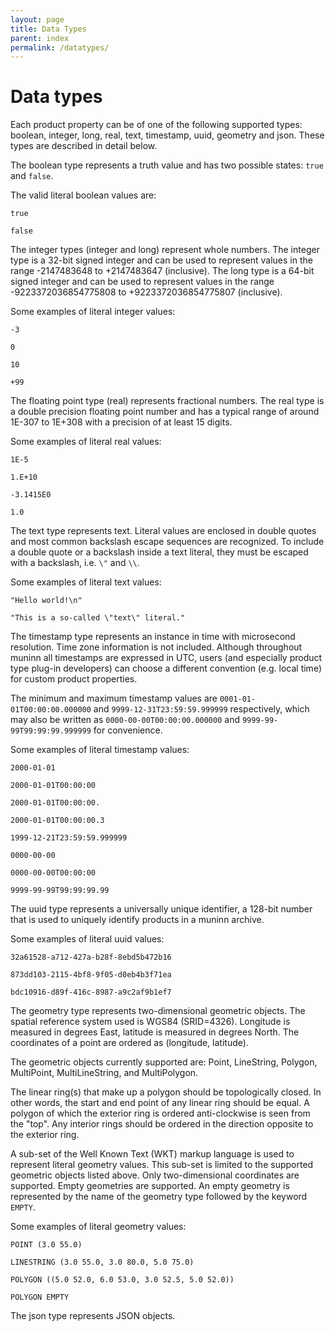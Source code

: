 ```yaml
---
layout: page
title: Data Types
parent: index
permalink: /datatypes/
---
```


# Data types

Each product property can be of one of the following supported types: boolean,
integer, long, real, text, timestamp, uuid, geometry and json. These types are
described in detail below.

The boolean type represents a truth value and has two possible states: ``true``
and ``false``.

The valid literal boolean values are:

  ``true``

  ``false``

The integer types (integer and long) represent whole numbers. The integer type
is a 32-bit signed integer and can be used to represent values in the range
-2147483648 to +2147483647 (inclusive). The long type is a 64-bit signed
integer and can be used to represent values in the range -9223372036854775808
to +9223372036854775807 (inclusive).

Some examples of literal integer values:

  ``-3``

  ``0``

  ``10``

  ``+99``

The floating point type (real) represents fractional numbers. The real type is
a double precision floating point number and has a typical range of around
1E-307 to 1E+308 with a precision of at least 15 digits.

Some examples of literal real values:

  ``1E-5``

  ``1.E+10``

  ``-3.1415E0``

  ``1.0``

The text type represents text. Literal values are enclosed in double quotes and
most common backslash escape sequences are recognized. To include a double quote
or a backslash inside a text literal, they must be escaped with a backslash,
i.e. ``\"`` and ``\\``.

Some examples of literal text values:

  ``"Hello world!\n"``

  ``"This is a so-called \"text\" literal."``

The timestamp type represents an instance in time with microsecond resolution.
Time zone information is not included. Although throughout muninn all
timestamps are expressed in UTC, users (and especially product type plug-in
developers) can choose a different convention (e.g. local time) for custom
product properties.

The minimum and maximum timestamp values are ``0001-01-01T00:00:00.000000`` and
``9999-12-31T23:59:59.999999`` respectively, which may also be written as
``0000-00-00T00:00:00.000000`` and ``9999-99-99T99:99:99.999999`` for
convenience.

Some examples of literal timestamp values:

  ``2000-01-01``

  ``2000-01-01T00:00:00``

  ``2000-01-01T00:00:00.``

  ``2000-01-01T00:00:00.3``

  ``1999-12-21T23:59:59.999999``

  ``0000-00-00``

  ``0000-00-00T00:00:00``

  ``9999-99-99T99:99:99.99``

The uuid type represents a universally unique identifier, a 128-bit number that
is used to uniquely identify products in a muninn archive.

Some examples of literal uuid values:

  ``32a61528-a712-427a-b28f-8ebd5b472b16``

  ``873dd103-2115-4bf8-9f05-d0eb4b3f71ea``

  ``bdc10916-d89f-416c-8987-a9c2af9b1ef7``

The geometry type represents two-dimensional geometric objects. The spatial
reference system used is WGS84 (SRID=4326). Longitude is measured in degrees
East, latitude is measured in degrees North. The coordinates of a point are
ordered as (longitude, latitude).

The geometric objects currently supported are: Point, LineString, Polygon,
MultiPoint, MultiLineString, and MultiPolygon.

The linear ring(s) that make up a polygon should be topologically closed. In
other words, the start and end point of any linear ring should be equal. A
polygon of which the exterior ring is ordered anti-clockwise is seen from the
"top". Any interior rings should be ordered in the direction opposite to the
exterior ring.

A sub-set of the Well Known Text (WKT) markup language is used to represent
literal geometry values. This sub-set is limited to the supported geometric
objects listed above. Only two-dimensional coordinates are supported. Empty
geometries are supported. An empty geometry is represented by the name of the
geometry type followed by the keyword ``EMPTY``.

Some examples of literal geometry values:

  ``POINT (3.0 55.0)``

  ``LINESTRING (3.0 55.0, 3.0 80.0, 5.0 75.0)``

  ``POLYGON ((5.0 52.0, 6.0 53.0, 3.0 52.5, 5.0 52.0))``

  ``POLYGON EMPTY``

The json type represents JSON objects.
